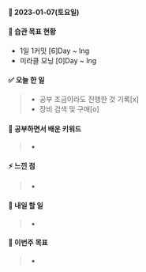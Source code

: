 #### 📆 2023-01-07(토요일)

#### 🐎 습관 목표 현황

-   1일 1커밋 [6]Day ~ Ing
-   미라클 모닝 [0]Day ~ Ing

#### ✅ 오늘 한 일

> -  공부 조금이라도 진행한 것 기록[x]
> -  장비 검색 및 구매[o]

#### 🤔 공부하면서 배운 키워드

> -

#### ⚡ 느낀 점

> -

#### 🚀 내일 할 일

> -

#### 🎯 이번주 목표

> -
